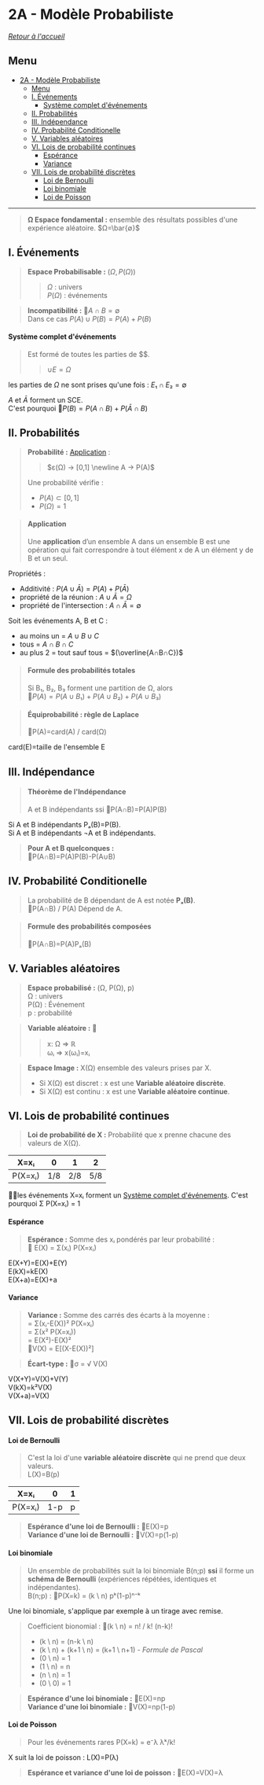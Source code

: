 <script type="text/javascript" charset="utf-8" 
src="https://cdn.mathjax.org/mathjax/latest/MathJax.js?config=TeX-AMS-MML_HTMLorMML,
https://vincenttam.github.io/javascripts/MathJaxLocal.js"></script>

# 2A - Modèle Probabiliste
[*Retour à l'accueil*](./../README.md)

## Menu

- [2A - Modèle Probabiliste](#2a---modèle-probabiliste)
  - [Menu](#menu)
  - [I. Événements](#i-événements)
      - [Système complet d'événements](#système-complet-dévénements)
  - [II. Probabilités](#ii-probabilités)
  - [III. Indépendance](#iii-indépendance)
  - [IV. Probabilité Conditionelle](#iv-probabilité-conditionelle)
  - [V. Variables aléatoires](#v-variables-aléatoires)
  - [VI. Lois de probabilité continues](#vi-lois-de-probabilité-continues)
      - [Espérance](#espérance)
      - [Variance](#variance)
  - [VII. Lois de probabilité discrètes](#vii-lois-de-probabilité-discrètes)
      - [Loi de Bernoulli](#loi-de-bernoulli)
      - [Loi binomiale](#loi-binomiale)
      - [Loi de Poisson](#loi-de-poisson)


___

> **Ω Espace fondamental :** ensemble des résultats possibles d'une expérience aléatoire. $Ω=\bar{∅}$ 

## I. Événements
> **Espace Probabilisable :** $(Ω, P(Ω))$  
> > $Ω$ : univers  
> > $P(Ω)$ : événements

> **Incompatibilité :** :pushpin:$A∩B=∅$  
> Dans ce cas $P(A)∪P(B) = P(A)+P(B)$

#### Système complet d'événements
> Est formé de toutes les parties de $$.
> > $∪E=Ω$  

les parties de $Ω$ ne sont prises qu'une fois : $E₁∩E₂=∅$

$A$ et $\bar{A}$ forment un SCE.  
C'est pourquoi :pushpin:$P(B)=P(A∩B)+P(\bar{A}∩B)$





## II. Probabilités
> **Probabilité :** [Application](#application) :  
> > $ε(Ω) → [0,1] \newline
> > A → P(A)$
> 
> Une probabilité vérifie :  
> - $P(A) ⊂ [0,1]$      
> - $P(Ω)=1$

> #### Application
> Une **application** d’un ensemble A dans un ensemble B est une opération qui fait correspondre à tout élément x de A un élément y de B et un seul.

Propriétés :
- Additivité : $P(A∪\bar{A}) = P(A)+P(\bar{A})$
- propriété de la réunion : $A∪\bar{A}=Ω$
- propriété de l'intersection : $A∩\bar{A} = ∅$

Soit les événements A, B et C :
- au moins un = $A∪B∪C$
- tous = $A∩B∩C$
- au plus 2 = tout sauf tous = $(\overline{A∩B∩C})$

> #### Formule des probabilités totales
> Si B₁, B₂, B₃ forment une partition de Ω, alors  
:pushpin:$P(A)=P(A∪B₁)+P(A∪B₂)+P(A∪B₃)$

> #### Équiprobabilité : règle de Laplace
> :pushpin:P(A)=card(A) / card(Ω)

card(E)=taille de l'ensemble E





## III. Indépendance
> #### Théorème de l'Indépendance
> A et B indépendants ssi :pushpin:P(A∩B)=P(A)P(B)

Si A et B indépendants Pₐ(B)=P(B).  
Si A et B indépendants ¬A et B indépendants. 


> **Pour A et B quelconques :**  
> :pushpin:P(A∩B)=P(A)P(B)-P(A∪B)





## IV. Probabilité Conditionelle
> La probabilité de B dépendant de A est notée **Pₐ(B)**.  
> :pushpin:P(A∩B) / P(A) Dépend de A.

> #### Formule des probabilités composées
> :pushpin:P(A∩B)=P(A)Pₐ(B)




## V. Variables aléatoires
> **Espace probabilisé :** (Ω, P(Ω), p)  
> Ω : univers  
> P(Ω) : Événement  
> p : probabilité

> **Variable aléatoire :**  :pushpin:  
> > x:  Ω  ⇒ ℝ  
> > ωᵢ ⇒ x(ωᵢ)=xᵢ

> **Espace Image :** X(Ω) ensemble des valeurs prises par X. 
> - Si X(Ω) est discret : x est une **Variable aléatoire discrète**.
> - Si X(Ω) est continu : x est une **Variable aléatoire continue**. 





## VI. Lois de probabilité continues
> **Loi de probabilité de X :** Probabilité que x prenne chacune des valeurs de X(Ω).
>
|X=xᵢ|0|1|2|
|--|--|--|--|
|P(X=xᵢ)|1/8|2/8|5/8|

✍🏻les événements X=xᵢ forment un [Système complet d'événements](#système-complet-dévénements).
C'est pourquoi Σ P(X=xᵢ) = 1

#### Espérance
> **Espérance :** Somme des xᵢ pondérés par leur probabilité :  
>:pushpin: E(X) = Σ(xᵢ) P(X=xᵢ)  

E(X+Y)=E(X)+E(Y)  
E(kX)=kE(X)  
E(X+a)=E(X)+a

#### Variance 
> **Variance :** Somme des carrés des écarts à la moyenne :   
> = Σ(xᵢ-E(X))² P(X=xᵢ)  
> = Σ(x² P(X=xᵢ))  
> = E(X²)-E(X)²  
> :pushpin:V(X) = E[(X-E(X))²]

> **Écart-type :** :pushpin:σ = √ V(X)

V(X+Y)=V(X)+V(Y)  
V(kX)=k²V(X)  
V(X+a)=V(X)






## VII. Lois de probabilité discrètes
#### Loi de Bernoulli
> C'est la loi d'une **variable aléatoire discrète** qui ne prend que deux valeurs.  
> L(X)=B(p\)

|X=xᵢ|0|1|
|--|--|--|
|P(X=xᵢ)|1-p|p|

>**Espérance d'une loi de Bernoulli :** :pushpin:E(X)=p  
>**Variance d'une loi de Bernoulli :** :pushpin:V(X)=p(1-p)


#### Loi binomiale
> Un ensemble de probabilités suit la loi binomiale B(n;p) **ssi** il forme un **schéma de Bernoulli** (expériences répétées, identiques et indépendantes).  
> B(n;p) : :pushpin:P(X=k) = (k \\ n) pᵏ(1-p)ⁿ⁻ᵏ

Une loi binomiale, s'applique par exemple
à un tirage avec remise. 

> Coefficient bionomial : :pushpin:(k \\ n) = n! / k! (n-k)! 
> - (k \\ n) = (n-k \\ n) 
> - (k \\ n) + (k+1 \\ n) = (k+1 \\ n+1) - *Formule de Pascal*
> - (0 \\ n) = 1    
> - (1 \\ n) = n    
> - (n \\ n) = 1    
> - (0 \\ 0) = 1    


>**Espérance d'une loi binomiale :** :pushpin:E(X)=np  
>**Variance d'une loi binomiale :** :pushpin:V(X)=np(1-p)

#### Loi de Poisson
> Pour les événements rares
> P(X=k) = e⁻λ λᵏ/k!

X suit la loi de poisson : L(X)=P(λ)

>**Espérance et variance d'une loi de poisson :** :pushpin:E(X)=V(X)=λ